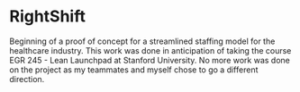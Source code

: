 # RightShift

Beginning of a proof of concept for a streamlined staffing model for the healthcare industry. This work was done in anticipation of taking the course EGR 245 - Lean Launchpad at Stanford University. No more work was done on the project as my teammates and myself chose to go a different direction.
